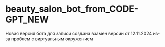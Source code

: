 # beauty_salon_bot_from_CODE-GPT_NEW
 Новая версия бота для записи создана взамен версии от 12.11.2024 из-за проблем с виртуальным окружением